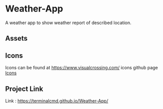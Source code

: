 # Weather-App
A weather app to show weather report of described location.

## Assets
## Icons 
Icons can be found at  <a href='https://www.visualcrossing.com/'>https://www.visualcrossing.com/</a> icons github page <a href = 'https://github.com/visualcrossing/WeatherIcons '>Icons</a>

## Project Link
Link : https://terminalcmd.github.io/Weather-App/